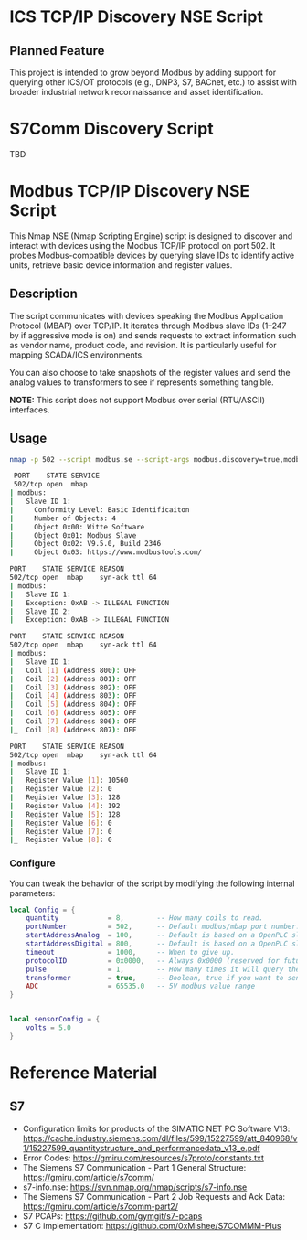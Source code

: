 # ICS TCP/IP Discovery NSE Script

## Planned Feature  
This project is intended to grow beyond Modbus by adding support for querying other ICS/OT protocols (e.g., DNP3, S7, BACnet, etc.) to assist with broader industrial network reconnaissance and asset identification.

# S7Comm Discovery Script

TBD

# Modbus TCP/IP Discovery NSE Script

This Nmap NSE (Nmap Scripting Engine) script is designed to discover and interact with devices using the Modbus TCP/IP protocol on port 502. It probes Modbus-compatible devices by querying slave IDs to identify active units, retrieve basic device information and register values. 

## Description

The script communicates with devices speaking the Modbus Application Protocol (MBAP) over TCP/IP. It iterates through Modbus slave IDs (1–247 by if aggressive mode is on) and sends requests to extract information such as vendor name, product code, and revision. It is particularly useful for mapping SCADA/ICS environments.

You can also choose to take snapshots of the register values and send the analog values to transformers to see if represents something tangible. 

**NOTE:** This script does not support Modbus over serial (RTU/ASCII) interfaces.

## Usage

```bash
nmap -p 502 --script modbus.se --script-args modbus.discovery=true,modbus.aggressive=true <target>
```

```bash
 PORT    STATE SERVICE
 502/tcp open  mbap
| modbus: 
|   Slave ID 1:
|     Conformity Level: Basic Identificaiton
|     Number of Objects: 4
|     Object 0x00: Witte Software
|     Object 0x01: Modbus Slave
|     Object 0x02: V9.5.0, Build 2346
|     Object 0x03: https://www.modbustools.com/

PORT    STATE SERVICE REASON
502/tcp open  mbap    syn-ack ttl 64
| modbus: 
|   Slave ID 1:
|   Exception: 0xAB -> ILLEGAL FUNCTION
|   Slave ID 2:
|   Exception: 0xAB -> ILLEGAL FUNCTION

PORT    STATE SERVICE REASON
502/tcp open  mbap    syn-ack ttl 64
| modbus: 
|   Slave ID 1:
|   Coil [1] (Address 800): OFF
|   Coil [2] (Address 801): OFF
|   Coil [3] (Address 802): OFF
|   Coil [4] (Address 803): OFF
|   Coil [5] (Address 804): OFF
|   Coil [6] (Address 805): OFF
|   Coil [7] (Address 806): OFF
|_  Coil [8] (Address 807): OFF

PORT    STATE SERVICE REASON
502/tcp open  mbap    syn-ack ttl 64
| modbus: 
|   Slave ID 1:
|   Register Value [1]: 10560
|   Register Value [2]: 0
|   Register Value [3]: 128
|   Register Value [4]: 192
|   Register Value [5]: 128
|   Register Value [6]: 0
|   Register Value [7]: 0
|_  Register Value [8]: 0
```

### Configure

You can tweak the behavior of the script by modifying the following internal parameters:

```lua
local Config = {
    quantity            = 8,        -- How many coils to read.
    portNumber          = 502,      -- Default modbus/mbap port number.
    startAddressAnalog  = 100,      -- Default is based on a OpenPLC slave device.
    startAddressDigital = 800,      -- Default is based on a OpenPLC slave device.
    timeout             = 1000,     -- When to give up.
    protocolID          = 0x0000,   -- Always 0x0000 (reserved for future use...lol!)
    pulse               = 1,        -- How many times it will query the specific register
    transformer         = true,     -- Boolean, true if you want to send analog data to transform the data for suggestions.
    ADC                 = 65535.0   -- 5V modbus value range
}


local sensorConfig = {
    volts = 5.0
}
```


# Reference Material 

## S7

- Configuration limits for products of 
the SIMATIC NET PC Software V13: https://cache.industry.siemens.com/dl/files/599/15227599/att_840968/v1/15227599_quantitystructure_and_performancedata_v13_e.pdf
- Error Codes: https://gmiru.com/resources/s7proto/constants.txt
- The Siemens S7 Communication - Part 1 General Structure: https://gmiru.com/article/s7comm/
- s7-info.nse: https://svn.nmap.org/nmap/scripts/s7-info.nse
- The Siemens S7 Communication - Part 2 Job Requests and Ack Data: https://gmiru.com/article/s7comm-part2/
- S7 PCAPs: https://github.com/gymgit/s7-pcaps
- S7 C implementation: https://github.com/0xMishee/S7COMMM-Plus

